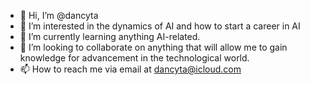 - 👋 Hi, I’m @dancyta
- 👀 I’m interested in the dynamics of AI and how to start a career in AI
- 🌱 I’m currently learning anything AI-related.
- 💞️ I’m looking to collaborate on anything that will allow me to gain knowledge for advancement in the technological world. 
- 📫 How to reach me via email at dancyta@icloud.com

<!---
dancyta/dancyta is a ✨ special ✨ repository because its `README.md` (this file) appears on your GitHub profile.
You can click the Preview link to take a look at your changes.
--->
